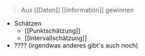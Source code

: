 > Aus [[Daten]] [[Information]] gewinnen

- Schätzen
	- [[Punktschätzung]]
	- [[Intervallschätzung]]
- ???? (irgendwas anderes gibt's auch noch)